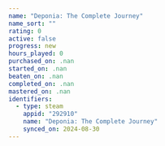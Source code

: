 ```yaml
---
name: "Deponia: The Complete Journey"
name_sort: ""
rating: 0
active: false
progress: new
hours_played: 0
purchased_on: .nan
started_on: .nan
beaten_on: .nan
completed_on: .nan
mastered_on: .nan
identifiers:
  - type: steam
    appid: "292910"
    name: "Deponia: The Complete Journey"
    synced_on: 2024-08-30
---
```

